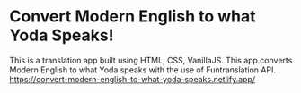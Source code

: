 # Convert Modern English to what Yoda Speaks!
This is a translation app built using HTML, CSS, VanillaJS. This app converts Modern English to what Yoda speaks with the use of Funtranslation API.
https://convert-modern-english-to-what-yoda-speaks.netlify.app/
